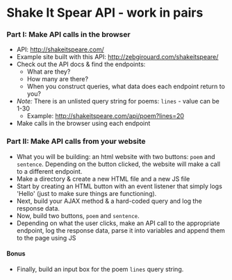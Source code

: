 # Shake It Spear API - work in pairs

### Part I: Make API calls in the browser
- API: http://shakeitspeare.com/
- Example site built with this API: http://zebgirouard.com/shakeitspeare/
- Check out the API docs & find the endpoints:
  - What are they?
  - How many are there?
  - When you construct queries, what data does each endpoint return to you?
- *Note:* There is an unlisted query string for poems: `lines` - value can be 1-30
  - Example: http://shakeitspeare.com/api/poem?lines=20
- Make calls in the browser using each endpoint

### Part II: Make API calls from your website
- What you will be building: an html website with two buttons: `poem` and `sentence`. Depending on the button clicked, the website will make a call to a different endpoint.
- Make a directory & create a new HTML file and a new JS file
- Start by creating an HTML button with an event listener that simply logs 'Hello' (just to make sure things are functioning).
- Next, build your AJAX method & a hard-coded query and log the response data.
- Now, build two buttons, `poem` and `sentence`.
- Depending on what the user clicks, make an API call to the appropriate endpoint, log the response data, parse it into variables and append them to the page using JS

#### Bonus
- Finally, build an input box for the poem `lines` query string.
